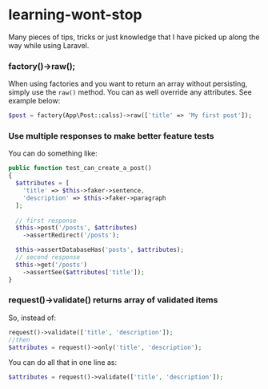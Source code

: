 # learning-wont-stop
Many pieces of tips, tricks or just knowledge that I have picked up along the way while using Laravel.

### factory()->raw();

When using factories and you want to return an array without persisting, simply use the `raw()` method. You can as well override any attributes. See example below:

```php
$post = factory(App\Post::calss)->raw(['title' => 'My first post']);
```

### Use multiple responses to make better feature tests

You can do something like:

```php
public function test_can_create_a_post()
{
  $attributes = [
    'title' => $this->faker->sentence,
    'description' => $this->faker->paragraph
  ];
	
  // first response
  $this->post('/posts', $attributes)
    ->assertRedirect('/posts');

  $this->assertDatabaseHas('posts', $attributes);
  // second response
  $this->get('/posts')
    ->assertSee($attributes['title']);
}
```

### request()->validate() returns array of validated items

So, instead of:

```php
request()->validate(['title', 'description']);
//then
$attributes = request()->only('title', 'description');
```

You can do all that in one line as:

```php
$attributes = request()->validate(['title', 'description']);
```

